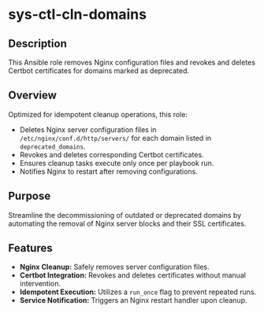 # sys-ctl-cln-domains

## Description

This Ansible role removes Nginx configuration files and revokes and deletes Certbot certificates for domains marked as deprecated.

## Overview

Optimized for idempotent cleanup operations, this role:

- Deletes Nginx server configuration files in `/etc/nginx/conf.d/http/servers/` for each domain listed in `deprecated_domains`.
- Revokes and deletes corresponding Certbot certificates.
- Ensures cleanup tasks execute only once per playbook run.
- Notifies Nginx to restart after removing configurations.

## Purpose

Streamline the decommissioning of outdated or deprecated domains by automating the removal of Nginx server blocks and their SSL certificates.

## Features

- **Nginx Cleanup:** Safely removes server configuration files.
- **Certbot Integration:** Revokes and deletes certificates without manual intervention.
- **Idempotent Execution:** Utilizes a `run_once` flag to prevent repeated runs.
- **Service Notification:** Triggers an Nginx restart handler upon cleanup.